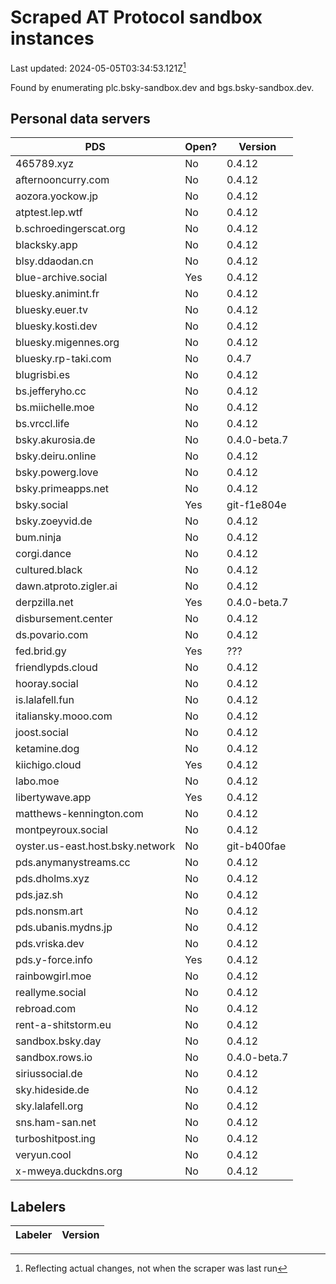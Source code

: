 # Scraped AT Protocol sandbox instances

Last updated: 2024-05-05T03:34:53.121Z[^1]

Found by enumerating plc.bsky-sandbox.dev and bgs.bsky-sandbox.dev.

## Personal data servers

<!-- pds-start -->
| PDS | Open? | Version |
| --- | --- | --- |
| 465789.xyz | No | 0.4.12 |
| afternooncurry.com | No | 0.4.12 |
| aozora.yockow.jp | No | 0.4.12 |
| atptest.lep.wtf | No | 0.4.12 |
| b.schroedingerscat.org | No | 0.4.12 |
| blacksky.app | No | 0.4.12 |
| blsy.ddaodan.cn | No | 0.4.12 |
| blue-archive.social | Yes | 0.4.12 |
| bluesky.animint.fr | No | 0.4.12 |
| bluesky.euer.tv | No | 0.4.12 |
| bluesky.kosti.dev | No | 0.4.12 |
| bluesky.migennes.org | No | 0.4.12 |
| bluesky.rp-taki.com | No | 0.4.7 |
| blugrisbi.es | No | 0.4.12 |
| bs.jefferyho.cc | No | 0.4.12 |
| bs.miichelle.moe | No | 0.4.12 |
| bs.vrccl.life | No | 0.4.12 |
| bsky.akurosia.de | No | 0.4.0-beta.7 |
| bsky.deiru.online | No | 0.4.12 |
| bsky.powerg.love | No | 0.4.12 |
| bsky.primeapps.net | No | 0.4.12 |
| bsky.social | Yes | git-f1e804e |
| bsky.zoeyvid.de | No | 0.4.12 |
| bum.ninja | No | 0.4.12 |
| corgi.dance | No | 0.4.12 |
| cultured.black | No | 0.4.12 |
| dawn.atproto.zigler.ai | No | 0.4.12 |
| derpzilla.net | Yes | 0.4.0-beta.7 |
| disbursement.center | No | 0.4.12 |
| ds.povario.com | No | 0.4.12 |
| fed.brid.gy | Yes | ??? |
| friendlypds.cloud | No | 0.4.12 |
| hooray.social | No | 0.4.12 |
| is.lalafell.fun | No | 0.4.12 |
| italiansky.mooo.com | No | 0.4.12 |
| joost.social | No | 0.4.12 |
| ketamine.dog | No | 0.4.12 |
| kiichigo.cloud | Yes | 0.4.12 |
| labo.moe | No | 0.4.12 |
| libertywave.app | Yes | 0.4.12 |
| matthews-kennington.com | No | 0.4.12 |
| montpeyroux.social | No | 0.4.12 |
| oyster.us-east.host.bsky.network | No | git-b400fae |
| pds.anymanystreams.cc | No | 0.4.12 |
| pds.dholms.xyz | No | 0.4.12 |
| pds.jaz.sh | No | 0.4.12 |
| pds.nonsm.art | No | 0.4.12 |
| pds.ubanis.mydns.jp | No | 0.4.12 |
| pds.vriska.dev | No | 0.4.12 |
| pds.y-force.info | Yes | 0.4.12 |
| rainbowgirl.moe | No | 0.4.12 |
| reallyme.social | No | 0.4.12 |
| rebroad.com | No | 0.4.12 |
| rent-a-shitstorm.eu | No | 0.4.12 |
| sandbox.bsky.day | No | 0.4.12 |
| sandbox.rows.io | No | 0.4.0-beta.7 |
| siriussocial.de | No | 0.4.12 |
| sky.hideside.de | No | 0.4.12 |
| sky.lalafell.org | No | 0.4.12 |
| sns.ham-san.net | No | 0.4.12 |
| turboshitpost.ing | No | 0.4.12 |
| veryun.cool | No | 0.4.12 |
| x-mweya.duckdns.org | No | 0.4.12 |
<!-- pds-end -->

## Labelers

<!-- labeler-start -->
| Labeler | Version |
| --- | --- |
<!-- labeler-end -->

[^1]: Reflecting actual changes, not when the scraper was last run
